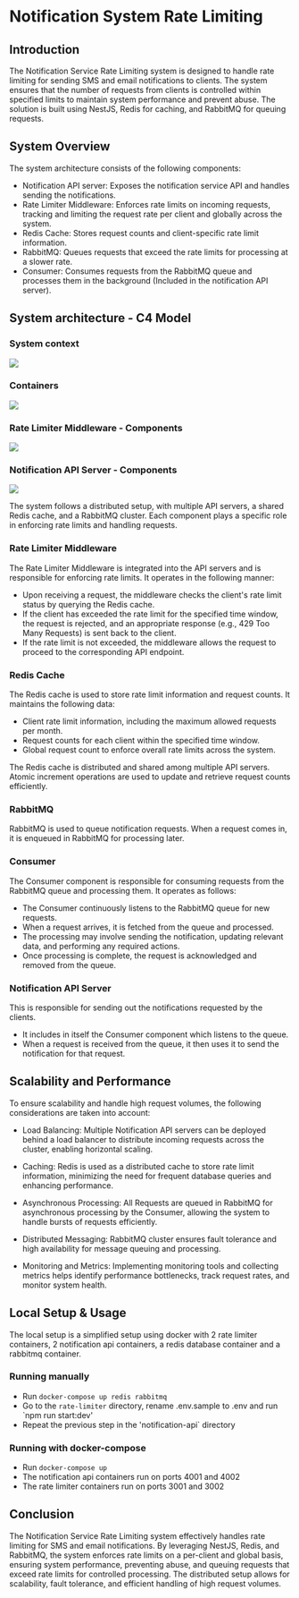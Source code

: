 # Notification System Rate Limiting

## Introduction

The Notification Service Rate Limiting system is designed to handle rate limiting for sending SMS and email notifications to clients. The system ensures that the number of requests from clients is controlled within specified limits to maintain system performance and prevent abuse. The solution is built using NestJS, Redis for caching, and RabbitMQ for queuing requests.

## System Overview

The system architecture consists of the following components:

- Notification API server: Exposes the notification service API and handles sending the notifications.
- Rate Limiter Middleware: Enforces rate limits on incoming requests, tracking and limiting the request rate per client and globally across the system.
- Redis Cache: Stores request counts and client-specific rate limit information.
- RabbitMQ: Queues requests that exceed the rate limits for processing at a slower rate.
- Consumer: Consumes requests from the RabbitMQ queue and processes them in the background (Included in the notification API server).

## System architecture - C4 Model

### System context

![](architecture/SystemContext.png)

### Containers

![](architecture/Container.png)

### Rate Limiter Middleware - Components

![](architecture/RateLimitermiddleware-Component.png)

### Notification API Server - Components

![](architecture/NotificationAPIservice-Component.png)

The system follows a distributed setup, with multiple API servers, a shared Redis cache, and a RabbitMQ cluster. Each component plays a specific role in enforcing rate limits and handling requests.

### Rate Limiter Middleware

The Rate Limiter Middleware is integrated into the API servers and is responsible for enforcing rate limits. It operates in the following manner:

- Upon receiving a request, the middleware checks the client's rate limit status by querying the Redis cache.
- If the client has exceeded the rate limit for the specified time window, the request is rejected, and an appropriate response (e.g., 429 Too Many Requests) is sent back to the client.
- If the rate limit is not exceeded, the middleware allows the request to proceed to the corresponding API endpoint.

### Redis Cache

The Redis cache is used to store rate limit information and request counts. It maintains the following data:

- Client rate limit information, including the maximum allowed requests per month.
- Request counts for each client within the specified time window.
- Global request count to enforce overall rate limits across the system.

The Redis cache is distributed and shared among multiple API servers. Atomic increment operations are used to update and retrieve request counts efficiently.

### RabbitMQ

RabbitMQ is used to queue notification requests. When a request comes in, it is enqueued in RabbitMQ for processing later.

### Consumer

The Consumer component is responsible for consuming requests from the RabbitMQ queue and processing them. It operates as follows:

- The Consumer continuously listens to the RabbitMQ queue for new requests.
- When a request arrives, it is fetched from the queue and processed.
- The processing may involve sending the notification, updating relevant data, and performing any required actions.
- Once processing is complete, the request is acknowledged and removed from the queue.

### Notification API Server

This is responsible for sending out the notifications requested by the clients.

- It includes in itself the Consumer component which listens to the queue.
- When a request is received from the queue, it then uses it to send the notification for that request.

## Scalability and Performance

To ensure scalability and handle high request volumes, the following considerations are taken into account:

- Load Balancing: Multiple Notification API servers can be deployed behind a load balancer to distribute incoming requests across the cluster, enabling horizontal scaling.
- Caching: Redis is used as a distributed cache to store rate limit information, minimizing the need for frequent database queries and enhancing performance.
- Asynchronous Processing: All Requests are queued in RabbitMQ for asynchronous processing by the Consumer, allowing the system to handle bursts of requests efficiently.
- Distributed Messaging: RabbitMQ cluster ensures fault tolerance and high availability for message queuing and processing.

- Monitoring and Metrics: Implementing monitoring tools and collecting metrics helps identify performance bottlenecks, track request rates, and monitor system health.

## Local Setup & Usage

The local setup is a simplified setup using docker with 2 rate limiter containers, 2 notification api containers, a redis database container and a rabbitmq container.

### Running manually

- Run `docker-compose up redis rabbitmq`
- Go to the `rate-limiter` directory, rename .env.sample to .env and run `npm run start:dev'
- Repeat the previous step in the 'notification-api` directory

### Running with docker-compose

- Run `docker-compose up`
- The notification api containers run on ports 4001 and 4002
- The rate limiter containers run on ports 3001 and 3002

## Conclusion

The Notification Service Rate Limiting system effectively handles rate limiting for SMS and email notifications. By leveraging NestJS, Redis, and RabbitMQ, the system enforces rate limits on a per-client and global basis, ensuring system performance, preventing abuse, and queuing requests that exceed rate limits for controlled processing. The distributed setup allows for scalability, fault tolerance, and efficient handling of high request volumes.
